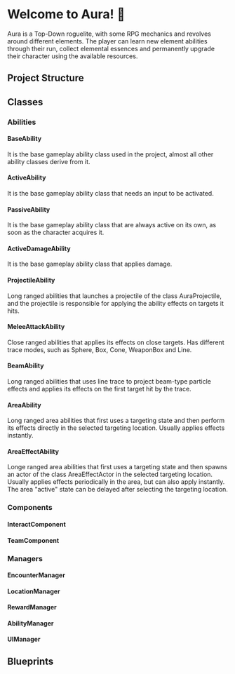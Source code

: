 # Welcome to Aura! 👋

Aura is a Top-Down roguelite, with some RPG mechanics and revolves around different elements. The player can learn new element abilities through their run, collect elemental essences and permanently upgrade their character using the available resources.

## Project Structure

## Classes

### Abilities

#### BaseAbility
It is the base gameplay ability class used in the project, almost all other ability classes derive from it.


#### ActiveAbility
It is the base gameplay ability class that needs an input to be activated.


#### PassiveAbility
It is the base gameplay ability class that are always active on its own, as soon as the character acquires it.


#### ActiveDamageAbility
It is the base gameplay ability class that applies damage.


#### ProjectileAbility
Long ranged abilities that launches a projectile of the class AuraProjectile, and the projectile is responsible for applying the ability effects on targets it hits.


#### MeleeAttackAbility
Close ranged abilities that applies its effects on close targets. Has different trace modes, such as Sphere, Box, Cone, WeaponBox and Line.


#### BeamAbility
Long ranged abilities that uses line trace to project beam-type particle effects and applies its effects on the first target hit by the trace.


#### AreaAbility
Long ranged area abilities that first uses a targeting state and then perform its effects directly in the selected targeting location. Usually applies effects instantly.


#### AreaEffectAbility
Longe ranged area abilities that first uses a targeting state and then spawns an actor of the class AreaEffectActor in the selected targeting location. Usually applies effects periodically in the area, but can also apply instantly. The area "active" state can be delayed after selecting the targeting location.


### Components

#### InteractComponent
#### TeamComponent

### Managers

#### EncounterManager
#### LocationManager
#### RewardManager
#### AbilityManager
#### UIManager

## Blueprints
